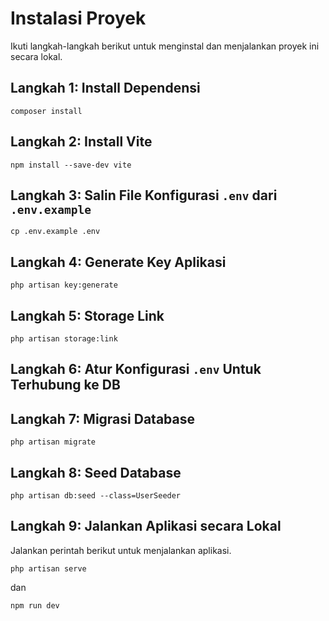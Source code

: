 # Instalasi Proyek

Ikuti langkah-langkah berikut untuk menginstal dan menjalankan proyek ini secara lokal.

## Langkah 1: Install Dependensi
```
composer install
```

## Langkah 2: Install Vite
```
npm install --save-dev vite
```

## Langkah 3: Salin File Konfigurasi `.env` dari `.env.example`

```
cp .env.example .env  
```

## Langkah 4: Generate Key Aplikasi  

```
php artisan key:generate  
```

## Langkah 5: Storage Link
```
php artisan storage:link
```

## Langkah 6: Atur Konfigurasi `.env` Untuk Terhubung ke DB  

## Langkah 7: Migrasi Database  

```
php artisan migrate
```  

## Langkah 8: Seed Database

```
php artisan db:seed --class=UserSeeder
```

## Langkah 9: Jalankan Aplikasi secara Lokal  
Jalankan perintah berikut untuk menjalankan aplikasi.
```
php artisan serve
```
dan
```
npm run dev
```
